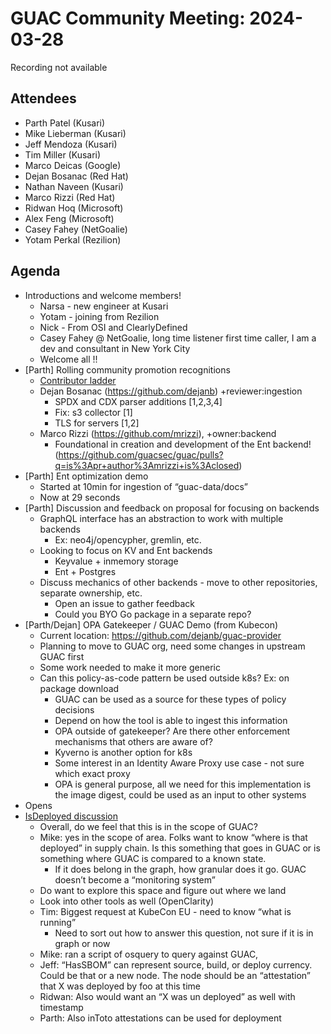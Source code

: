 # GUAC Community Meeting: 2024-03-28

Recording not available

## Attendees

* Parth Patel (Kusari)
* Mike Lieberman (Kusari)
* Jeff Mendoza (Kusari)
* Tim Miller (Kusari)
* Marco Deicas (Google)
* Dejan Bosanac (Red Hat)
* Nathan Naveen (Kusari)
* Marco Rizzi (Red Hat)
* Ridwan Hoq (Microsoft)
* Alex Feng (Microsoft)
* Casey Fahey (NetGoalie)
* Yotam Perkal (Rezilion)

## Agenda

* Introductions and welcome members!
    * Narsa - new engineer at Kusari
    * Yotam - joining from Rezilion
    * Nick - From OSI and ClearlyDefined
    * Casey Fahey @ NetGoalie, long time listener first time caller, I am a dev and consultant in New York City
    * Welcome all !!
* [Parth] Rolling community promotion recognitions
    * [Contributor ladder](https://github.com/guacsec/guac/blob/main/CONTRIBUTING.md#contributor-ladder)
    * Dejan Bosanac (https://github.com/dejanb) +reviewer:ingestion 
        * SPDX and CDX parser additions [1,2,3,4]
        * Fix: s3 collector [1]
        * TLS for servers [1,2]
    * Marco Rizzi (https://github.com/mrizzi), +owner:backend
        * Foundational in creation and development of the Ent backend! (https://github.com/guacsec/guac/pulls?q=is%3Apr+author%3Amrizzi+is%3Aclosed) 
* [Parth] Ent optimization demo
    * Started at 10min for ingestion of “guac-data/docs”
    * Now at 29 seconds
* [Parth] Discussion and feedback on proposal for focusing on backends
    * GraphQL interface has an abstraction to work with multiple backends
        * Ex: neo4j/opencypher, gremlin, etc.
    * Looking to focus on KV and Ent backends
        * Keyvalue + inmemory storage
        * Ent + Postgres
    * Discuss mechanics of other backends - move to other repositories, separate ownership, etc.
        * Open an issue to gather feedback
        * Could you BYO Go package in a separate repo?
* [Parth/Dejan] OPA Gatekeeper / GUAC Demo (from Kubecon)
    * Current location: https://github.com/dejanb/guac-provider
    * Planning to move to GUAC org, need some changes in upstream GUAC first
    * Some work needed to make it more generic
    * Can this policy-as-code pattern be used outside k8s? Ex: on package download
        * GUAC can be used as a source for these types of policy decisions
        * Depend on how the tool is able to ingest this information
        * OPA outside of gatekeeper? Are there other enforcement mechanisms that others are aware of?
        * Kyverno is another option for k8s
        * Some interest in an Identity Aware Proxy use case - not sure which exact proxy
        * OPA is general purpose, all we need for this implementation is the image digest, could be used as an input to other systems
* Opens
* [IsDeployed discussion](https://github.com/guacsec/guac/issues/1777)
    * Overall, do we feel that this is in the scope of GUAC?
    * Mike: yes in the scope of area. Folks want to know “where is that deployed” in supply chain. Is this something that goes in GUAC or is something where GUAC is compared to a known state.
        * If it does belong in the graph, how granular does it go. GUAC doesn’t become a “monitoring system”
    * Do want to explore this space and figure out where we land
    * Look into other tools as well (OpenClarity)
    * Tim: Biggest request at KubeCon EU - need to know “what is running”
        * Need to sort out how to answer this question, not sure if it is in graph or now
    * Mike: ran a script of osquery to query against GUAC,
    * Jeff: “HasSBOM” can represent source, build, or deploy currency. Could be that or a new node. The node should be an “attestation” that X was deployed by foo at this time
    * Ridwan: Also would want an “X was un deployed” as well with timestamp
    * Parth: Also inToto attestations can be used for deployment